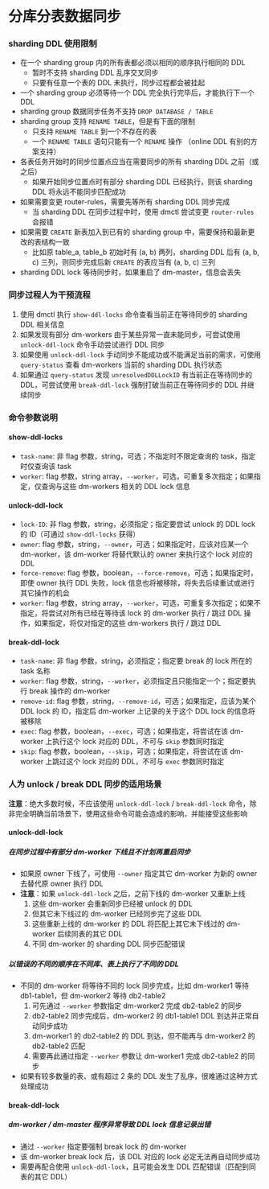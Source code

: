 分库分表数据同步
===

### sharding DDL 使用限制

- 在一个 sharding group 内的所有表都必须以相同的顺序执行相同的 DDL
    - 暂时不支持 sharding DDL 乱序交叉同步
    - 只要有任意一个表的 DDL 未执行，同步过程都会被挂起
- 一个 sharding group 必须等待一个 DDL 完全执行完毕后，才能执行下一个 DDL
- sharding group 数据同步任务不支持 `DROP DATABASE / TABLE`
- sharding group 支持 `RENAME TABLE`，但是有下面的限制
    - 只支持 `RENAME TABLE` 到一个不存在的表
    - 一个 `RENAME TABLE` 语句只能有一个 `RENAME` 操作 （online DDL 有别的方案支持）
- 各表任务开始时的同步位置点应当在需要同步的所有 sharding DDL 之前（或之后）
    - 如果开始同步位置点时有部分 sharding DDL 已经执行，则该 sharding DDL 将永远不能同步匹配成功
- 如果需要变更 router-rules，需要先等所有 sharding DDL 同步完成
    - 当 sharding DDL 在同步过程中时，使用 dmctl 尝试变更 `router-rules` 会报错
- 如果需要 `CREATE` 新表加入到已有的 sharding group 中，需要保持和最新更改的表结构一致
    - 比如原 table_a, table_b 初始时有 (a, b) 两列，sharding DDL 后有 (a, b, c) 三列，则同步完成后新 `CREATE` 的表应当有 (a, b, c) 三列
- sharding DDL lock 等待同步时，如果重启了 dm-master，信息会丢失

### 同步过程人为干预流程

1. 使用 dmctl 执行 `show-ddl-locks` 命令查看当前正在等待同步的 sharding DDL 相关信息
2. 如果发现有部分 dm-workers 由于某些异常一直未能同步，可尝试使用 `unlock-ddl-lock` 命令手动尝试进行 DDL 同步
3. 如果使用 `unlock-ddl-lock` 手动同步不能成功或不能满足当前的需求，可使用 `query-status` 查看 dm-workers 当前的 sharding DDL 执行状态
4. 如果通过 `query-status` 发现 `unresolvedDDLLockID` 有当前正在等待同步的 DDL，可尝试使用 `break-ddl-lock` 强制打破当前正在等待同步的 DDL 并继续同步

### 命令参数说明

#### show-ddl-locks

- `task-name`: 非 flag 参数，string，可选；不指定时不限定查询的 task，指定时仅查询该 task
- `worker`: flag 参数，string array，`--worker`，可选，可重复多次指定；如果指定，仅查询与这些 dm-workers 相关的 DDL lock 信息

#### unlock-ddl-lock

- `lock-ID`: 非 flag 参数，string，必须指定；指定要尝试 unlock 的 DDL lock 的 ID（可通过 `show-ddl-locks` 获得）
- `owner`: flag 参数，string，`--owner`，可选；如果指定时，应该对应某一个 dm-worker，该 dm-worker 将替代默认的 owner 来执行这个 lock 对应的 DDL
- `force-remove`: flag 参数，boolean，`--force-remove`，可选；如果指定时，即使 owner 执行 DDL 失败，lock 信息也将被移除，将失去后续重试或进行其它操作的机会
- `worker`: flag 参数，string array，`--worker`，可选，可重复多次指定；如果不指定，将尝试对所有已经在等待该 lock 的 dm-worker 执行 / 跳过 DDL 操作，如果指定，将仅对指定的这些 dm-workers 执行 / 跳过 DDL

#### break-ddl-lock

- `task-name`: 非 flag 参数，string，必须指定；指定要 break 的 lock 所在的 task 名称
- `worker`: flag 参数，string，`--worker`，必须指定且只能指定一个；指定要执行 break 操作的 dm-worker
- `remove-id`: flag 参数，string，`--remove-id`，可选；如果指定，应该为某个 DDL lock 的 ID，指定后 dm-worker 上记录的关于这个 DDL lock 的信息将被移除
- `exec`: flag 参数，boolean，`--exec`，可选；如果指定，将尝试在该 dm-worker 上执行这个 lock 对应的 DDL，不可与 `skip` 参数同时指定
- `skip`: flag 参数，boolean，`--skip`，可选；如果指定，将尝试在该 dm-worker 上跳过这个 lock 对应的 DDL，不可与 `exec` 参数同时指定

### 人为 unlock / break DDL 同步的适用场景

**注意**：绝大多数时候，不应该使用 `unlock-ddl-lock` / `break-ddl-lock` 命令，除非完全明确当前场景下，使用这些命令可能会造成的影响，并能接受这些影响

#### unlock-ddl-lock

##### 在同步过程中有部分 dm-worker 下线且不计划再重启同步

- 如果原 owner 下线了，可使用 `--owner` 指定其它 dm-worker 为新的 owner 去替代原 owner 执行 DDL
- **注意**：如果 `unlock-ddl-lock` 之后，之前下线的 dm-worker 又重新上线
    1. 这些 dm-worker 会重新同步已经被 unlock 的 DDL
    2. 但其它未下线过的 dm-worker 已经同步完了这些 DDL
    3. 这些重新上线的 dm-worker 的 DDL 将匹配上其它未下线过的 dm-worker 后续同表的其它 DDL
    4. 不同 dm-worker 的 sharding DDL 同步匹配错误

##### 以错误的不同的顺序在不同库、表上执行了不同的 DDL

- 不同的 dm-worker 将等待不同的 lock 同步完成，比如 dm-worker1 等待 db1-table1，但 dm-worker2 等待 db2-table2
    1. 可先通过 `--worker` 参数指定 dm-worker2 完成 db2-table2 的同步
    2. db2-table2 同步完成后，dm-worker2 的 db1-table1 DDL 到达并正常自动同步成功
    3. dm-worker1 的 db2-table2 的 DDL 到达，但不能再与 dm-worker2 的 db2-table2 匹配
    4. 需要再此通过指定 `--worker` 参数让 dm-worker1 完成 db2-table2 的同步
- 如果有较多数量的表、或有超过 2 条的 DDL 发生了乱序，很难通过这种方式处理成功

#### break-ddl-lock

##### dm-worker / dm-master 程序异常导致 DDL lock 信息记录出错

- 通过 `--worker` 指定要强制 break lock 的 dm-worker
- 该 dm-worker break lock 后，该 DDL 对应的 lock 必定无法再自动同步成功
- 需要再配合使用 `unlock-ddl-lock`，且可能会发生 DDL 匹配错误（匹配到同表的其它 DDL）
